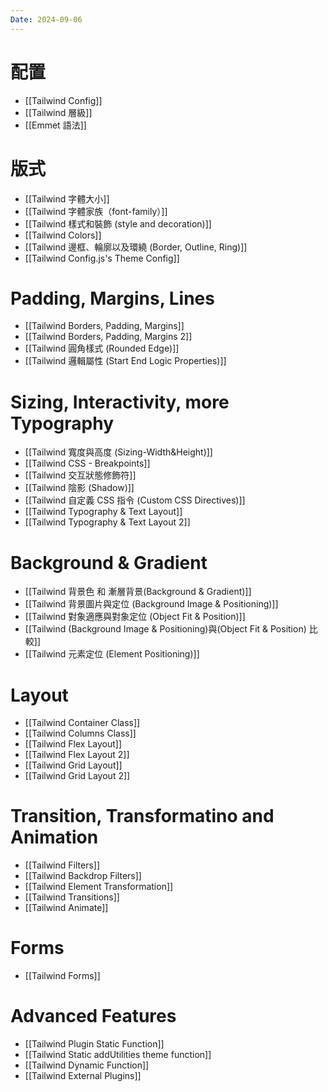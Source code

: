 ```yaml
---
Date: 2024-09-06
---
```

# 配置
- [[Tailwind Config]]
- [[Tailwind 層級]]
- [[Emmet 語法]]
# 版式
- [[Tailwind 字體大小]]
- [[Tailwind 字體家族（font-family）]]
- [[Tailwind 樣式和裝飾 (style and decoration)]]
- [[Tailwind Colors]]
- [[Tailwind 邊框、輪廓以及環繞 (Border, Outline, Ring)]]
- [[Tailwind Config.js's Theme Config]]
# Padding, Margins, Lines
- [[Tailwind Borders, Padding, Margins]]
- [[Tailwind Borders, Padding, Margins 2]]
- [[Tailwind 圓角樣式 (Rounded Edge)]]
- [[Tailwind 邏輯屬性 (Start End Logic Properties)]]
# Sizing, Interactivity, more Typography
- [[Tailwind 寬度與高度 (Sizing-Width&Height)]]
- [[Tailwind CSS - Breakpoints]]
- [[Tailwind 交互狀態修飾符]]
- [[Tailwind 陰影 (Shadow)]]
- [[Tailwind 自定義 CSS 指令 (Custom CSS Directives)]]
- [[Tailwind Typography & Text Layout]]
- [[Tailwind Typography & Text Layout 2]]
# Background & Gradient
- [[Tailwind 背景色 和 漸層背景(Background & Gradient)]]
- [[Tailwind 背景圖片與定位 (Background Image & Positioning)]]
- [[Tailwind 對象適應與對象定位 (Object Fit & Position)]]
- [[Tailwind  (Background Image & Positioning)與(Object Fit & Position) 比較]]
- [[Tailwind 元素定位 (Element Positioning)]]
# Layout
- [[Tailwind Container Class]]
- [[Tailwind Columns Class]]
- [[Tailwind Flex Layout]]
- [[Tailwind Flex Layout 2]]
- [[Tailwind Grid Layout]]
- [[Tailwind Grid Layout 2]]
# Transition, Transformatino and Animation
- [[Tailwind Filters]]
- [[Tailwind Backdrop Filters]]
- [[Tailwind Element Transformation]]
- [[Tailwind Transitions]]
- [[Tailwind Animate]]
# Forms
- [[Tailwind Forms]]
# Advanced Features
- [[Tailwind Plugin Static Function]]
- [[Tailwind Static addUtilities theme function]]
- [[Tailwind Dynamic Function]]
- [[Tailwind External Plugins]]

